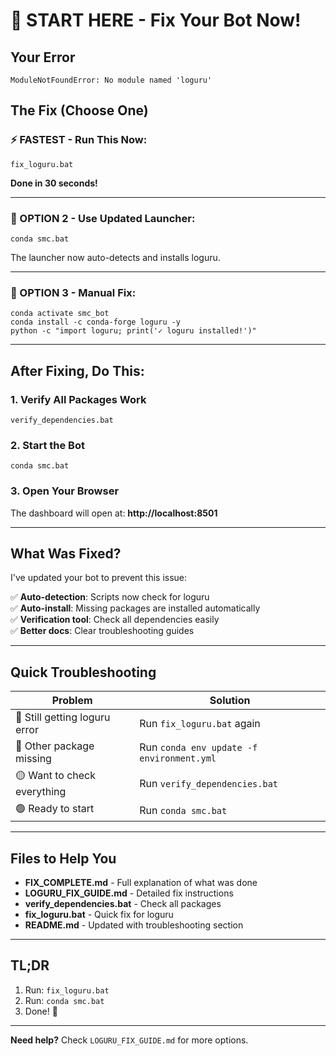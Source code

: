 # 🚀 START HERE - Fix Your Bot Now!

## Your Error
```
ModuleNotFoundError: No module named 'loguru'
```

## The Fix (Choose One)

### ⚡ FASTEST - Run This Now:
```batch
fix_loguru.bat
```
**Done in 30 seconds!**

---

### 🔄 OPTION 2 - Use Updated Launcher:
```batch
conda smc.bat
```
The launcher now auto-detects and installs loguru.

---

### 🔧 OPTION 3 - Manual Fix:
```batch
conda activate smc_bot
conda install -c conda-forge loguru -y
python -c "import loguru; print('✓ loguru installed!')"
```

---

## After Fixing, Do This:

### 1. Verify All Packages Work
```batch
verify_dependencies.bat
```

### 2. Start the Bot
```batch
conda smc.bat
```

### 3. Open Your Browser
The dashboard will open at: **http://localhost:8501**

---

## What Was Fixed?

I've updated your bot to prevent this issue:

✅ **Auto-detection**: Scripts now check for loguru  
✅ **Auto-install**: Missing packages are installed automatically  
✅ **Verification tool**: Check all dependencies easily  
✅ **Better docs**: Clear troubleshooting guides  

---

## Quick Troubleshooting

| Problem | Solution |
|---------|----------|
| 🔴 Still getting loguru error | Run `fix_loguru.bat` again |
| 🔴 Other package missing | Run `conda env update -f environment.yml` |
| 🟡 Want to check everything | Run `verify_dependencies.bat` |
| 🟢 Ready to start | Run `conda smc.bat` |

---

## Files to Help You

- **FIX_COMPLETE.md** - Full explanation of what was done
- **LOGURU_FIX_GUIDE.md** - Detailed fix instructions  
- **verify_dependencies.bat** - Check all packages
- **fix_loguru.bat** - Quick fix for loguru
- **README.md** - Updated with troubleshooting section

---

## TL;DR

1. Run: `fix_loguru.bat`
2. Run: `conda smc.bat`
3. Done! 🎉

---

**Need help?** Check `LOGURU_FIX_GUIDE.md` for more options.
